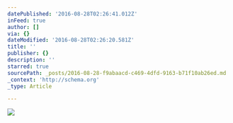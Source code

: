 ```yaml
---
datePublished: '2016-08-28T02:26:41.012Z'
inFeed: true
author: []
via: {}
dateModified: '2016-08-28T02:26:20.581Z'
title: ''
publisher: {}
description: ''
starred: true
sourcePath: _posts/2016-08-28-f9abaacd-c469-4dfd-9163-b71f10ab26ed.md
_context: 'http://schema.org'
_type: Article

---
```

![](https://the-grid-user-content.s3-us-west-2.amazonaws.com/1a229891-05a2-44c4-8f5c-3ec77756c9b3.jpg)